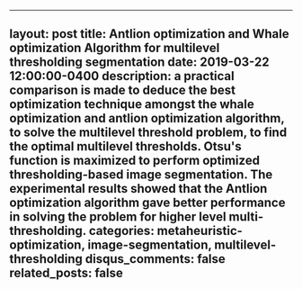   ---
layout: post
title: Antlion optimization and Whale optimization Algorithm for multilevel thresholding segmentation
date: 2019-03-22 12:00:00-0400
description:  a practical comparison is made to deduce the best optimization technique amongst the whale optimization and antlion optimization algorithm, to solve the multilevel threshold problem, to find the optimal multilevel thresholds. Otsu's function is maximized to perform optimized thresholding-based image segmentation. The experimental results showed that the Antlion optimization algorithm gave better performance in solving the problem for higher level multi-thresholding.
categories: metaheuristic-optimization, image-segmentation, multilevel-thresholding
disqus_comments: false
related_posts: false
---
